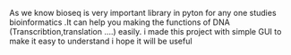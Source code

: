 As we know bioseq is very important library in pyton for any one studies bioinformatics .It can help you making the functions of DNA (Transcribtion,translation ....) easily.
i made this project with simple GUI  to make it easy to understand
i hope it will be useful
